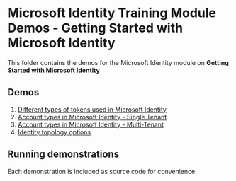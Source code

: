 # Microsoft Identity Training Module Demos - Getting Started with Microsoft Identity

This folder contains the demos for the Microsoft Identity module on **Getting Started with Microsoft Identity**

## Demos

1. [Different types of tokens used in Microsoft Identity](./01-spa)
1. [Account types in Microsoft Identity - Single Tenant](./02-aspnetcore-singleorg)
1. [Account types in Microsoft Identity - Multi-Tenant](./02-aspnetcore-multitorg)
1. [Identity topology options](./03-aspnetcode-b2b)

## Running demonstrations

Each demonstration is included as source code for convenience.
